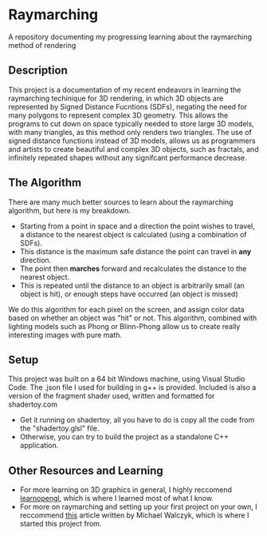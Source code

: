 # Raymarching
A repository documenting my progressing learning about the raymarching method of rendering

## Description

This project is a documentation of my recent endeavors in learning the raymarching techinique for 3D rendering, in which 3D objects are represented by Signed Distance Fucntions (SDFs),
negating the need for many polygons to represent complex 3D geometry. This allows the programs to cut down on space typically needed to store large 3D models, with many triangles,
as this method only renders two triangles. The use of signed distance functions instead of 3D models, allows us as programmers and artists to create beautiful and complex 3D objects,
such as fractals, and infinitely repeated shapes without any signifcant performance decrease.

## The Algorithm

There are many much better sources to learn about the raymarching algorithm, but here is my breakdown.
- Starting from a point in space and a direction the point wishes to travel, a distance to the nearest object is calculated (using a combination of SDFs).
- This distance is the maximum safe distance the point can travel in **any** direction.
- The point then **marches** forward and recalculates the distance to the nearest object.
- This is repeated until the distance to an object is arbitrarily small (an object is hit), or enough steps have occurred (an object is missed)

We do this algorithm for each pixel on the screen, and assign color data based on whether an object was "hit" or not. This algorithm, combined with lighting models such as Phong or Blinn-Phong allow us to create really interesting images with pure math.

## Setup

This project was built on a 64 bit Windows machine, using Visual Studio Code. The .json file I used for building in g++ is provided. 
Included is also a version of the fragment shader used, written and formatted for shadertoy.com
- Get it running on shadertoy, all you have to do is copy all the code from the "shadertoy.glsl" file.
- Otherwise, you can try to build the project as a standalone C++ application.

## Other Resources and Learning

- For more learning on 3D graphics in general, I highly reccomend [learnopengl](learnopengl.com), which is where I learned most of what I know.
- For more on raymarching and setting up your first project on your own, I reccommend [this](https://michaelwalczyk.com/blog-ray-marching.html) article written by Michael Walczyk, which is where I started this project from.
